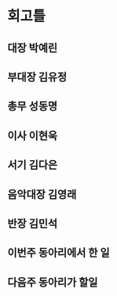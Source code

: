

# 회고틀

## 대장 박예린



## 부대장 김유정



## 총무 성동명



## 이사 이현욱



## 서기 김다은



## 음악대장 김영래



## 반장 김민석



## 이번주 동아리에서 한 일



## 다음주 동아리가 할일

